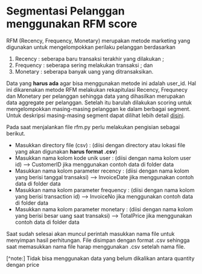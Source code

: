 # Segmentasi Pelanggan menggunakan RFM score

RFM (Recency, Frequency, Monetary) merupakan metode marketing yang digunakan untuk mengelompokkan perilaku pelanggan berdasarkan 
  1. Recency : seberapa baru transaksi terakhir yang dilakukan ;
  2. Frequency : seberapa sering melakukan transaksi ; dan
  3. Monetary : seberapa banyak uang yang ditransaksikan.

Data yang **harus ada** agar bisa menggunakan metode ini adalah user_id. Hal ini dikarenakan metode RFM melakukan rekapitulasi Recency, Frequnecy dan Monetary per pelanggan sehingga data yang dihasilkan merupakan data aggregate per pelanggan. Setelah itu barulah dilakukan scoring untuk mengelompokkan masing-masing pelanggan ke dalam berbagai segment. Untuk deskripsi masing-masing segment dapat dilihat lebih detail [disini](https://runawayhorse001.github.io/LearningApacheSpark/rfm.html#load-and-clean-data).

Pada saat menjalankan file rfm.py perlu melakukan pengisian sebagai berikut.

* Masukkan directory file (csv) : (diisi dengan directory atau lokasi file yang akan digunakan **harus format .csv**)
* Masukkan nama kolom kode unik user : (diisi dengan nama kolom user id) --> CustomerID jika menggunakan contoh data di folder data
* Masukkan nama kolom parameter recency : (diisi dengan nama kolom yang berisi tanggal transaksi) --> InvoiceDate jika menggunakan contoh data di folder data
* Masukkan nama kolom parameter frequency : (diisi dengan nama kolom yang berisi transaction id) --> InvoiceNo jika menggunakan contoh data di folder data
* Masukkan nama kolom parameter monetary : (diisi dengan nama kolom yang berisi besar uang saat transaksi) --> TotalPrice jika menggunakan contoh data di folder data

Saat sudah selesai akan muncul perintah masukkan nama file untuk menyimpan hasil perhitungan. File disimpan dengan format .csv sehingga saat memasukkan nama file harap menggunakan .csv setelah nama file.

[^note:]
Tidak bisa menggunakan data yang belum dikalikan antara quantity dengan price
